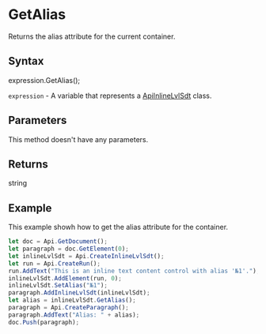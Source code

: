 # GetAlias

Returns the alias attribute for the current container.

## Syntax

expression.GetAlias();

`expression` - A variable that represents a [ApiInlineLvlSdt](../ApiInlineLvlSdt.md) class.

## Parameters

This method doesn't have any parameters.

## Returns

string

## Example

This example showh how to get the alias attribute for the container.

```javascript
let doc = Api.GetDocument();
let paragraph = doc.GetElement(0);
let inlineLvlSdt = Api.CreateInlineLvlSdt();
let run = Api.CreateRun();
run.AddText("This is an inline text content control with alias '№1'.");
inlineLvlSdt.AddElement(run, 0);
inlineLvlSdt.SetAlias("№1");
paragraph.AddInlineLvlSdt(inlineLvlSdt);
let alias = inlineLvlSdt.GetAlias();
paragraph = Api.CreateParagraph();
paragraph.AddText("Alias: " + alias);
doc.Push(paragraph);
```
